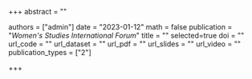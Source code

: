 +++
abstract = ""

authors = ["admin"]
date = "2023-01-12"
math = false
publication = "*Women's Studies International Forum*"
title = ""
selected=true
doi = ""
url_code = ""
url_dataset = ""
url_pdf = ""
url_slides = ""
url_video = ""
publication_types = ["2"]

+++
